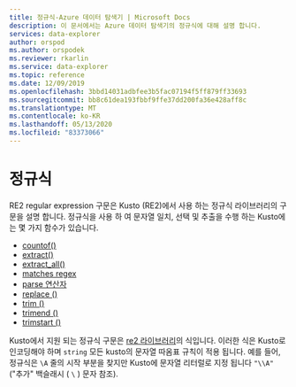 ```yaml
---
title: 정규식-Azure 데이터 탐색기 | Microsoft Docs
description: 이 문서에서는 Azure 데이터 탐색기의 정규식에 대해 설명 합니다.
services: data-explorer
author: orspod
ms.author: orspodek
ms.reviewer: rkarlin
ms.service: data-explorer
ms.topic: reference
ms.date: 12/09/2019
ms.openlocfilehash: 3bbd14031adbfee3b5fac07194f5ff879ff33693
ms.sourcegitcommit: bb8c61dea193fbbf9ffe37dd200fa36e428aff8c
ms.translationtype: MT
ms.contentlocale: ko-KR
ms.lasthandoff: 05/13/2020
ms.locfileid: "83373066"
---
```

# <a name="regular-expressions"></a>정규식

RE2 regular expression 구문은 Kusto (RE2)에서 사용 하는 정규식 라이브러리의 구문을 설명 합니다.
정규식을 사용 하 여 문자열 일치, 선택 및 추출을 수행 하는 Kusto에는 몇 가지 함수가 있습니다.

- [countof()](countoffunction.md)
- [extract()](extractfunction.md)
- [extract_all()](extractallfunction.md)
- [matches regex](datatypes-string-operators.md)
- [parse 연산자](parseoperator.md)
- [replace ()](replacefunction.md)
- [trim ()](trimfunction.md)
- [trimend ()](trimendfunction.md)
- [trimstart ()](trimstartfunction.md)

Kusto에서 지원 되는 정규식 구문은 [re2 라이브러리](https://github.com/google/re2/wiki/Syntax)의 식입니다. 이러한 식은 Kusto로 인코딩해야 하며 `string` 모든 kusto의 문자열 따옴표 규칙이 적용 됩니다. 예를 들어, 정규식은 `\A` 줄의 시작 부분을 찾지만 Kusto에 문자열 리터럴로 지정 됩니다 `"\\A"` ("추가" 백슬래시 ( `\` ) 문자 참조).
